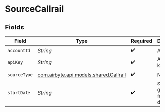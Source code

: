 # SourceCallrail


## Fields

| Field                                                                     | Type                                                                      | Required                                                                  | Description                                                               | Example                                                                   |
| ------------------------------------------------------------------------- | ------------------------------------------------------------------------- | ------------------------------------------------------------------------- | ------------------------------------------------------------------------- | ------------------------------------------------------------------------- |
| `accountId`                                                               | *String*                                                                  | :heavy_check_mark:                                                        | Account ID                                                                |                                                                           |
| `apiKey`                                                                  | *String*                                                                  | :heavy_check_mark:                                                        | API access key                                                            |                                                                           |
| `sourceType`                                                              | [com.airbyte.api.models.shared.Callrail](../../models/shared/Callrail.md) | :heavy_check_mark:                                                        | N/A                                                                       |                                                                           |
| `startDate`                                                               | *String*                                                                  | :heavy_check_mark:                                                        | Start getting data from that date.                                        | %Y-%m-%d                                                                  |